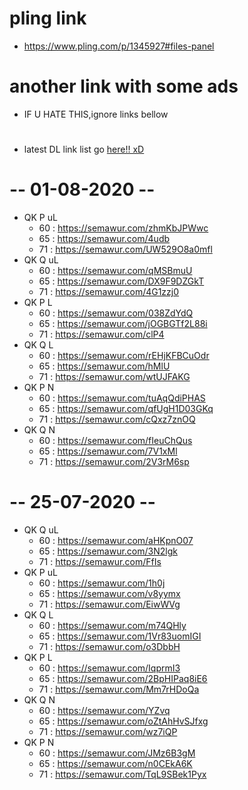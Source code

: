 # pling link 
* https://www.pling.com/p/1345927#files-panel

# another link with some ads
* IF U HATE THIS,ignore links bellow
# 
* latest DL link list go <a href="https://github.com/ZyCromerZ/android_kernel_asus_X01BD_old/blob/changelogs/download.MD#---01-08-2020---">here!! xD</a>
# 
# 
# -- 01-08-2020 --
* QK P uL
    * 60 : https://semawur.com/zhmKbJPWwc
    * 65 : https://semawur.com/4udb
    * 71 : https://semawur.com/UW529O8a0mfl
* QK Q uL
    * 60 : https://semawur.com/qMSBmuU
    * 65 : https://semawur.com/DX9F9DZGkT
    * 71 : https://semawur.com/4G1zzj0
* QK P L
    * 60 : https://semawur.com/038ZdYdQ
    * 65 : https://semawur.com/jOGBGTf2L88i
    * 71 : https://semawur.com/clP4
* QK Q L
    * 60 : https://semawur.com/rEHjKFBCuOdr
    * 65 : https://semawur.com/hMlU
    * 71 : https://semawur.com/wtUJFAKG
* QK P N
    * 60 : https://semawur.com/tuAqQdiPHAS
    * 65 : https://semawur.com/qfUgH1D03GKq
    * 71 : https://semawur.com/cQxz7znOQ
* QK Q N
    * 60 : https://semawur.com/fIeuChQus
    * 65 : https://semawur.com/7V1xMl
    * 71 : https://semawur.com/2V3rM6sp

# -- 25-07-2020 --
* QK Q uL
    * 60 : https://semawur.com/aHKpnO07
    * 65 : https://semawur.com/3N2lgk
    * 71 : https://semawur.com/FfIs
* QK P uL
    * 60 : https://semawur.com/1h0j
    * 65 : https://semawur.com/v8yymx
    * 71 : https://semawur.com/EiwWVg
* QK Q L
    * 60 : https://semawur.com/m74QHly
    * 65 : https://semawur.com/1Vr83uomIGI
    * 71 : https://semawur.com/o3DbbH
* QK P L
    * 60 : https://semawur.com/IqprmI3
    * 65 : https://semawur.com/2BpHIPaq8iE6
    * 71 : https://semawur.com/Mm7rHDoQa
* QK Q N
    * 60 : https://semawur.com/YZvq
    * 65 : https://semawur.com/oZtAhHvSJfxg
    * 71 : https://semawur.com/wz7iQP
* QK P N
    * 60 : https://semawur.com/JMz6B3gM
    * 65 : https://semawur.com/n0CEkA6K
    * 71 : https://semawur.com/TqL9SBek1Pyx
